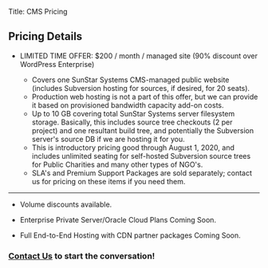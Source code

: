 Title: CMS Pricing

## Pricing Details

- LIMITED TIME OFFER: <span class="text-success">$200 / month / managed site</span> (90% discount over WordPress Enterprise)

	- Covers one <span class="text-white">SunStar Systems CMS</span>-managed public website (includes Subversion hosting for sources, if desired, for 20 seats).
	- Production web hosting is not a part of this offer, but we can provide it based on provisioned bandwidth capacity add-on costs.
	- Up to 10 GB covering total SunStar Systems server filesystem storage.  Basically, this includes source tree checkouts (2 per project) and one resultant build tree, and potentially the Subversion server's source DB if we are hosting it for you.
	- This is introductory pricing good through August 1, 2020, and includes <span class="text-success">unlimited seating for self-hosted Subversion source trees</span> for Public Charities and many other types of NGO's.
	- SLA's and Premium Support Packages are sold separately; contact us for pricing on these items if you need them.

------------

- Volume discounts available.

- Enterprise Private Server/Oracle Cloud Plans Coming Soon.

- Full End-to-End Hosting with CDN partner packages Coming Soon.

### [Contact Us](/contact) to start the conversation!

